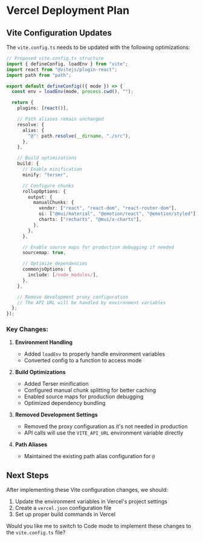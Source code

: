 # Vercel Deployment Plan

## Vite Configuration Updates

The `vite.config.ts` needs to be updated with the following optimizations:

```typescript
// Proposed vite.config.ts structure
import { defineConfig, loadEnv } from "vite";
import react from "@vitejs/plugin-react";
import path from "path";

export default defineConfig(({ mode }) => {
  const env = loadEnv(mode, process.cwd(), "");

  return {
    plugins: [react()],

    // Path aliases remain unchanged
    resolve: {
      alias: {
        "@": path.resolve(__dirname, "./src"),
      },
    },

    // Build optimizations
    build: {
      // Enable minification
      minify: "terser",

      // Configure chunks
      rollupOptions: {
        output: {
          manualChunks: {
            vendor: ["react", "react-dom", "react-router-dom"],
            ui: ["@mui/material", "@emotion/react", "@emotion/styled"],
            charts: ["recharts", "@mui/x-charts"],
          },
        },
      },

      // Enable source maps for production debugging if needed
      sourcemap: true,

      // Optimize dependencies
      commonjsOptions: {
        include: [/node_modules/],
      },
    },

    // Remove development proxy configuration
    // The API URL will be handled by environment variables
  };
});
```

### Key Changes:

1. **Environment Handling**

   - Added `loadEnv` to properly handle environment variables
   - Converted config to a function to access mode

2. **Build Optimizations**

   - Added Terser minification
   - Configured manual chunk splitting for better caching
   - Enabled source maps for production debugging
   - Optimized dependency bundling

3. **Removed Development Settings**

   - Removed the proxy configuration as it's not needed in production
   - API calls will use the `VITE_API_URL` environment variable directly

4. **Path Aliases**
   - Maintained the existing path alias configuration for `@`

## Next Steps

After implementing these Vite configuration changes, we should:

1. Update the environment variables in Vercel's project settings
2. Create a `vercel.json` configuration file
3. Set up proper build commands in Vercel

Would you like me to switch to Code mode to implement these changes to the `vite.config.ts` file?
